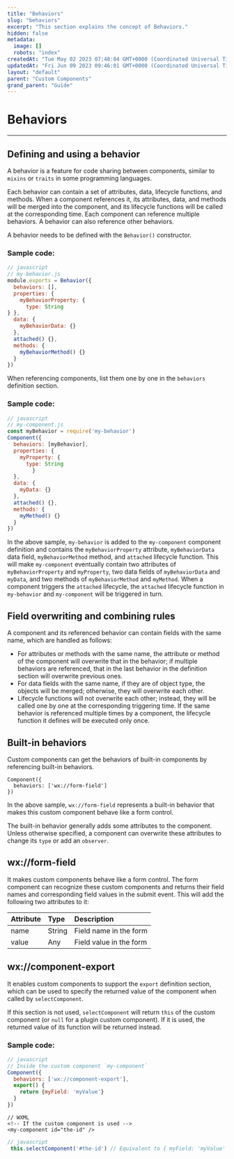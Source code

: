 ```yaml
---
title: "Behaviors"
slug: "behaviors"
excerpt: "This section explains the concept of Behaviors."
hidden: false
metadata: 
  image: []
  robots: "index"
createdAt: "Tue May 02 2023 07:48:04 GMT+0000 (Coordinated Universal Time)"
updatedAt: "Fri Jun 09 2023 09:46:01 GMT+0000 (Coordinated Universal Time)"
layout: "default"
parent: "Custom Components"
grand_parent: "Guide"
---
```

# Behaviors 
*** 
## Defining and using a behavior

A behavior is a feature for code sharing between components, similar to `mixins` or `traits` in some programming languages.

Each behavior can contain a set of attributes, data, lifecycle functions, and methods. When a component references it, its attributes, data, and methods will be merged into the component, and its lifecycle functions will be called at the corresponding time. Each component can reference multiple behaviors. A behavior can also reference other behaviors.

A behavior needs to be defined with the `Behavior()` constructor.

### Sample code:

```javascript
// javascript
// my-behavior.js
module.exports = Behavior({
  behaviors: [],
  properties: {
    myBehaviorProperty: {
      type: String
} },
  data: {
    myBehaviorData: {}
  },
  attached() {},
  methods: {
    myBehaviorMethod() {}
  }
})
```

When referencing components, list them one by one in the `behaviors` definition section.

### Sample code:

```javascript
// javascript
// my-component.js
const myBehavior = require('my-behavior')
Component({
  behaviors: [myBehavior],
  properties: {
    myProperty: {
      type: String
		} 
  },
  data: {
    myData: {}
  },
  attached() {},
  methods: {
    myMethod() {}
  }
})
```

In the above sample,  `my-behavior` is added to the `my-component` component definition and contains the   `myBehaviorProperty` attribute, `myBehaviorData` data field, `myBehaviorMethod` method, and `attached` lifecycle function. This will make `my-component` eventually contain two attributes of `myBehaviorProperty` and `myProperty`, two data fields of `myBehaviorData` and `myData`, and two methods of `myBehaviorMethod` and `myMethod`. When a component triggers the `attached` lifecycle, the `attached` lifecycle function in `my-behavior` and `my-component` will be triggered in turn.

## Field overwriting and combining rules

A component and its referenced behavior can contain fields with the same name, which are handled as follows:

- For attributes or methods with the same name, the attribute or method of the component will overwrite that in the behavior; if multiple behaviors are referenced, that in the last behavior in the definition section will overwrite previous ones.
- For data fields with the same name, if they are of object type, the objects will be merged; otherwise, they will overwrite each other.
- Lifecycle functions will not overwrite each other; instead, they will be called one by one at the corresponding triggering time. If the same behavior is referenced multiple times by a component, the lifecycle function it defines will be executed only once.

## Built-in behaviors

Custom components can get the behaviors of built-in components by referencing built-in behaviors.

```
Component({
  behaviors: ['wx://form-field']
})
```

In the above sample, `wx://form-field` represents a built-in behavior that makes this custom component behave like a form control.

The built-in behavior generally adds some attributes to the component. Unless otherwise specified, a component can overwrite these attributes to change its `type` or add an `observer`.

## wx://form-field

It makes custom components behave like a form control. The form component can recognize these custom components and returns their field names and corresponding field values in the submit event. This will add the following two attributes to it:

| Attribute | Type   | Description             |
| :-------- | :----- | :---------------------- |
| name      | String | Field name in the form  |
| value     | Any    | Field value in the form |

## wx://component-export

It enables custom components to support the `export` definition section, which can be used to specify the returned value of the component when called by `selectComponent`.

If this section is not used, `selectComponent` will return `this` of the custom component (or `null` for a plugin custom component). If it is used, the returned value of its function will be returned instead.

### Sample code:

```javascript
// javascript
// Inside the custom component `my-component`
Component({
  behaviors: ['wx://component-export'],
  export() {
    return {myField: 'myValue'}
  }
})
```

```Text
// WXML
<!-- If the custom component is used -->
<my-component id="the-id" />
```

```javascript
// javascript
 this.selectComponent('#the-id') // Equivalent to { myField: 'myValue' }
```
